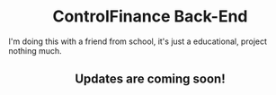 <h1 align="center">ControlFinance Back-End</h1>
<p> I'm doing this with a friend from school, it's just a educational, project nothing much.</p>
<h2 align="center">Updates are coming soon!</h2>
